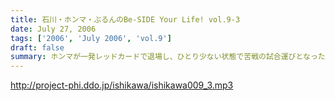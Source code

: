```yaml
---
title: 石川・ホンマ・ぶるんのBe-SIDE Your Life! vol.9-3
date: July 27, 2006
tags: ['2006', 'July 2006', 'vol.9']
draft: false
summary: ホンマが一発レッドカードで退場し、ひとり少ない状態で苦戦の試合運びとなった“ビーサイJAPAN”!!しかし、ホンマが抜けてからの方が、トークのパスがよく回るようになり、むしろホンマが、番組にとってのロナウドだったコトが発覚!!ホンマ不要論噴出!?
---
```


http://project-phi.ddo.jp/ishikawa/ishikawa009_3.mp3